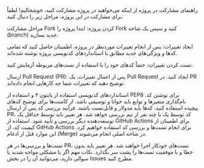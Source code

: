  راهنمای مشارکت در پروژه
از اینکه می‌خواهید در پروژه مشارکت کنید، خوشحالیم! لطفاً برای مشارکت در این پروژه، مراحل زیر را دنبال کنید:

مراحل مشارکت
Fork کردن پروژه: ابتدا پروژه را Fork کنید و سپس یک شاخه (branch) جدید بسازید.

ایجاد تغییرات: پس از انجام تغییرات موردنظر در پروژه، اطمینان حاصل کنید که تمامی کدها و ویژگی‌های جدید مطابق با استانداردهای کدنویسی پروژه نوشته شده‌اند.

تست کردن تغییرات: حتماً کدهای خود را با استفاده از تست‌های مربوطه آزمایش کنید.

ارسال Pull Request (PR): پس از اعمال تغییرات، یک Pull Request ایجاد کنید. در PR توضیح دهید که تغییرات شما چه کارهایی انجام داده‌اند.

استانداردهای کدنویسی
استفاده از پایتون ۳ و استفاده از PEP8 برای نوشتن کد.
نام‌گذاری متغیرها و توابع باید خوانا و توصیفی باشد.
از کامنت‌ها برای توضیح کدهای پیچیده استفاده کنید.
کدها باید مدولار و قابل‌تست باشند.
فرآیند بررسی کد
پس از ارسال PR، کد توسط یک یا چند نفر از تیم بررسی خواهد شد.
هر تغییر باید توسط حداقل یک توسعه‌دهنده دیگر بررسی و تأیید شود.
استفاده از GitHub Actions
برای اطمینان از کیفیت کد، از GitHub Actions برای انجام تست‌ها و بررسی کد استفاده خواهیم کرد. این موارد قبل از ادغام (Merge) در شاخه اصلی انجام می‌شوند.

تست‌ها و بررسی‌ها
در هر PR، تست‌های خودکار اجرا خواهند شد.
هر تغییر باید بدون خطا و با موفقیت تست‌ها را پشت سر بگذارد.
نکات مهم
اگر با مشکلی مواجه شدید یا سوالی دارید، می‌توانید آن را در بخش Issues مطرح کنید.